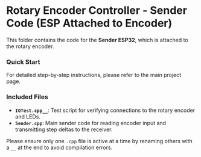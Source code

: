 # Rotary Encoder Controller - Sender Code (ESP Attached to Encoder)

This folder contains the code for the **Sender ESP32**, which is attached to the rotary encoder.  

### Quick Start  
For detailed step-by-step instructions, please refer to the main project page.  

### Included Files  
- **`IOTest.cpp__`**: Test script for verifying connections to the rotary encoder and LEDs.  
- **`Sender.cpp`**: Main sender code for reading encoder input and transmitting step deltas to the receiver.  

Please ensure only one `.cpp` file is active at a time by renaming others with a `__` at the end to avoid compilation errors.
